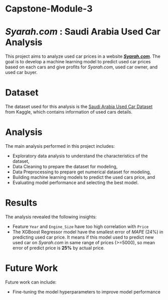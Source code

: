 # Capstone-Module-3
# *Syarah.com* : Saudi Arabia Used Car Analysis
This project aims to analyze used car prices in a website ***[Syarah.com](https://syarah.com)***. The goal is to develop a machine learning model to predict used car prices based on each cars and give profits for *Syarah.com*, used car owner, and used car buyer.  

# Dataset  
The dataset used for this analysis is the [Saudi Arabia Used Car Dataset](https://www.kaggle.com/datasets/turkibintalib/saudi-arabia-used-cars-dataset) from Kaggle, which contains information of used cars details.

# Analysis
The main analysis performed in this project includes:
* Exploratory data analysis to understand the characteristics of the dataset,
* Data Cleaning to prepare the dataset for modeling,
* Data Preprocessing to prepare get numerical dataset for modeling,
* Building machine learning models to predict the used cars price, and
* Evaluating model performance and selecting the best model.

# Results
The analysis revealed the following insights:
* Feature `Year` and `Engine_Size` have too high correlation with `Price`
* The XGBoost Regressor model have the smallest error of *MAPE* (24%) in predicting used car price. It means if this model used to predict new used car on *Syarah.com* in same range of prices (>=5000), so mean error of predict price is **25%** by actual price.  

# Future Work
Future work can include:
* Fine-tuning the model hyperparameters to improve model performance
